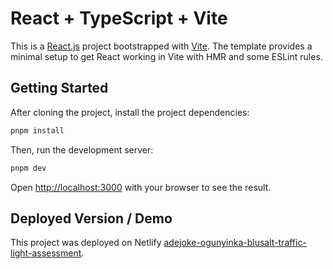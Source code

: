 # React + TypeScript + Vite
This is a [React.js](https://react.dev/reference/react) project bootstrapped with [Vite](https://vite.dev/guide/). The template provides a minimal setup to get React working in Vite with HMR and some ESLint rules.

## Getting Started
After cloning the project, install the project dependencies:

```bash
pnpm install
```

Then, run the development server:

```bash
pnpm dev
```

Open [http://localhost:3000](http://localhost:3000) with your browser to see the result.

## Deployed Version / Demo
This project was deployed on Netlify [adejoke-ogunyinka-blusalt-traffic-light-assessment](https://adejoke-blusalt-traffic-system.netlify.app/).
